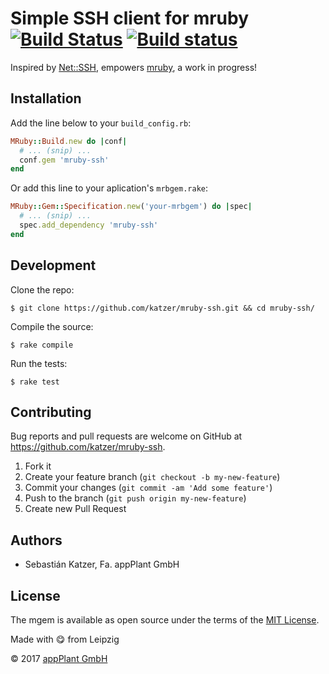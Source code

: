 # Simple SSH client for mruby <br> [![Build Status](https://travis-ci.org/katzer/mruby-ssh.svg?branch=master)](https://travis-ci.org/katzer/mruby-ssh) [![Build status](https://ci.appveyor.com/api/projects/status/bkd5aem5ap1n22cs/branch/master?svg=true)](https://ci.appveyor.com/project/katzer/mruby-ssh/branch/master)

Inspired by [Net::SSH][net_ssh], empowers [mruby][mruby], a work in progress!

## Installation

Add the line below to your `build_config.rb`:

```ruby
MRuby::Build.new do |conf|
  # ... (snip) ...
  conf.gem 'mruby-ssh'
end
```

Or add this line to your aplication's `mrbgem.rake`:

```ruby
MRuby::Gem::Specification.new('your-mrbgem') do |spec|
  # ... (snip) ...
  spec.add_dependency 'mruby-ssh'
end
```

## Development

Clone the repo:
    
    $ git clone https://github.com/katzer/mruby-ssh.git && cd mruby-ssh/

Compile the source:

    $ rake compile

Run the tests:

    $ rake test

## Contributing

Bug reports and pull requests are welcome on GitHub at https://github.com/katzer/mruby-ssh.

1. Fork it
2. Create your feature branch (`git checkout -b my-new-feature`)
3. Commit your changes (`git commit -am 'Add some feature'`)
4. Push to the branch (`git push origin my-new-feature`)
5. Create new Pull Request

## Authors

- Sebastián Katzer, Fa. appPlant GmbH

## License

The mgem is available as open source under the terms of the [MIT License][license].

Made with :yum: from Leipzig

© 2017 [appPlant GmbH][appplant]

[mruby]: https://github.com/mruby/mruby
[net_ssh]: https://github.com/net-ssh/net-ssh
[license]: http://opensource.org/licenses/MIT
[appplant]: www.appplant.de